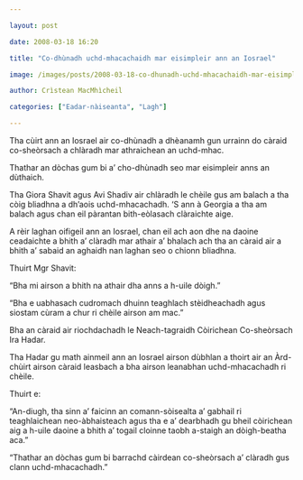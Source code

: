 ```yaml
---

layout: post

date: 2008-03-18 16:20

title: "Co-dhùnadh uchd-mhacachaidh mar eisimpleir ann an Iosrael"

image: /images/posts/2008-03-18-co-dhunadh-uchd-mhacachaidh-mar-eisimpleir-ann-an-iosrael.webp

author: Crìstean MacMhìcheil

categories: ["Eadar-nàiseanta", "Lagh"]

---
```


Tha cùirt ann an Iosrael air co-dhùnadh a dhèanamh gun urrainn do càraid co-sheòrsach a chlàradh mar athraichean an uchd-mhac.

Thathar an dòchas gum bi a’ cho-dhùnadh seo mar eisimpleir anns an dùthaich.

Tha Giora Shavit agus Avi Shadiv air chlàradh le chèile gus am balach a tha còig bliadhna a dh’aois uchd-mhacachadh. ‘S ann à Georgia a tha am balach agus chan eil pàrantan bith-eòlasach clàraichte aige.

A rèir laghan oifigeil ann an Iosrael, chan eil ach aon dhe na daoine ceadaichte a bhith a’ clàradh mar athair a’ bhalach ach tha an càraid air a bhith a’ sabaid an aghaidh nan laghan seo o chionn bliadhna.

Thuirt Mgr Shavit:

“Bha mi airson a bhith na athair dha anns a h-uile dòigh.”

“Bha e uabhasach cudromach dhuinn teaghlach stèidheachadh agus siostam cùram a chur ri chèile airson am mac.”

Bha an càraid air riochdachadh le Neach-tagraidh Còirichean Co-sheòrsach Ira Hadar.

Tha Hadar gu math ainmeil ann an Iosrael airson dùbhlan a thoirt air an Àrd-chùirt airson càraid leasbach a bha airson leanabhan uchd-mhacachadh ri chèile.

Thuirt e:

“An-diugh, tha sinn a’ faicinn an comann-sòisealta a’ gabhail ri teaghlaichean neo-àbhaisteach agus tha e a’ dearbhadh gu bheil còirichean aig a h-uile daoine a bhith a’ togail cloinne taobh a-staigh an dòigh-beatha aca.”

“Thathar an dòchas gum bi barrachd càirdean co-sheòrsach a’ clàradh gus clann uchd-mhacachadh.”
